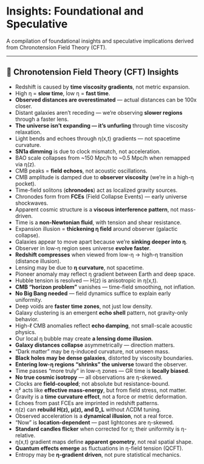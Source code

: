 # Insights: Foundational and Speculative

A compilation of foundational insights and speculative implications derived from Chronotension Field Theory (CFT).

---

## 🧠 Chronotension Field Theory (CFT) Insights

- Redshift is caused by **time viscosity gradients**, not metric expansion.
- High η = **slow time**, low η = **fast time**.
- **Observed distances are overestimated** — actual distances can be 100x closer.
- Distant galaxies aren’t receding — we’re observing **slower regions** through a faster lens.
- **The universe isn’t expanding — it’s unfurling** through time viscosity relaxation.
- Light bends and echoes through η(x,t) gradients — not spacetime curvature.
- **SN1a dimming** is due to clock mismatch, not acceleration.
- BAO scale collapses from ~150 Mpc/h to ~0.5 Mpc/h when remapped via η(z).
- CMB peaks = **field echoes**, not acoustic oscillations.
- CMB amplitude is damped due to **observer viscosity** (we’re in a high-η pocket).
- Time-field solitons (**chronodes**) act as localized gravity sources.
- Chronodes form from **FCEs** (Field Collapse Events) — early universe shockwaves.
- Apparent cosmic structure is a **viscous interference pattern**, not mass-driven.
- Time is a **non-Newtonian fluid**, with tension and shear resistance.
- Expansion illusion = **thickening η field** around observer (galactic collapse).
- Galaxies appear to move apart because we’re **sinking deeper into η**.
- Observer in low-η region sees universe **evolve faster**.
- **Redshift compresses** when viewed from low-η → high-η transition (distance illusion).
- Lensing may be due to **η curvature**, not spacetime.
- Pioneer anomaly may reflect η gradient between Earth and deep space.
- Hubble tension is resolved — H(z) is anisotropic in η(x,t).
- **CMB “horizon problem”** vanishes — time-field smoothing, not inflation.
- **No Big Bang needed** — field dynamics suffice to explain early uniformity.
- Deep voids are **faster time zones**, not just low density.
- Galaxy clustering is an emergent **echo shell** pattern, not gravity-only behavior.
- High-ℓ CMB anomalies reflect **echo damping**, not small-scale acoustic physics.
- Our local η bubble may create **a lensing dome illusion**.
- **Galaxy distances collapse** asymmetrically — direction matters.
- “Dark matter” may be η-induced curvature, not unseen mass.
- **Black holes may be dense galaxies**, distorted by viscosity boundaries.
- **Entering low-η regions “shrinks” the universe** toward the observer.
- Time passes “more truly” in low-η zones — GR time is **locally biased**.
- **No true cosmic isotropy** — all observations are η-skewed.
- Clocks are **field-coupled**; not absolute but resistance-bound.
- η² acts like **effective mass-energy**, but from field stress, not matter.
- Gravity is a **time curvature effect**, not a force or metric deformation.
- Echoes from past FCEs are imprinted in redshift patterns.
- η(z) can **rebuild H(z), μ(z), and D_L** without ΛCDM tuning.
- Observed acceleration is a **dynamical illusion**, not a real force.
- “Now” is **location-dependent** — past lightcones are η-skewed.
- **Standard candles flicker** when corrected for η; their uniformity is η-relative.
- η(x,t) gradient maps define **apparent geometry**, not real spatial shape.
- **Quantum effects emerge** as fluctuations in η-field tension (QCFT).
- Entropy may be **η-gradient driven**, not pure statistical mechanics.
